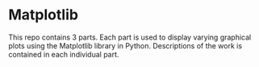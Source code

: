 # Matplotlib

This repo contains 3 parts. Each part is used to display varying graphical plots using the Matplotlib library in Python.
Descriptions of the work is contained in each individual part.
